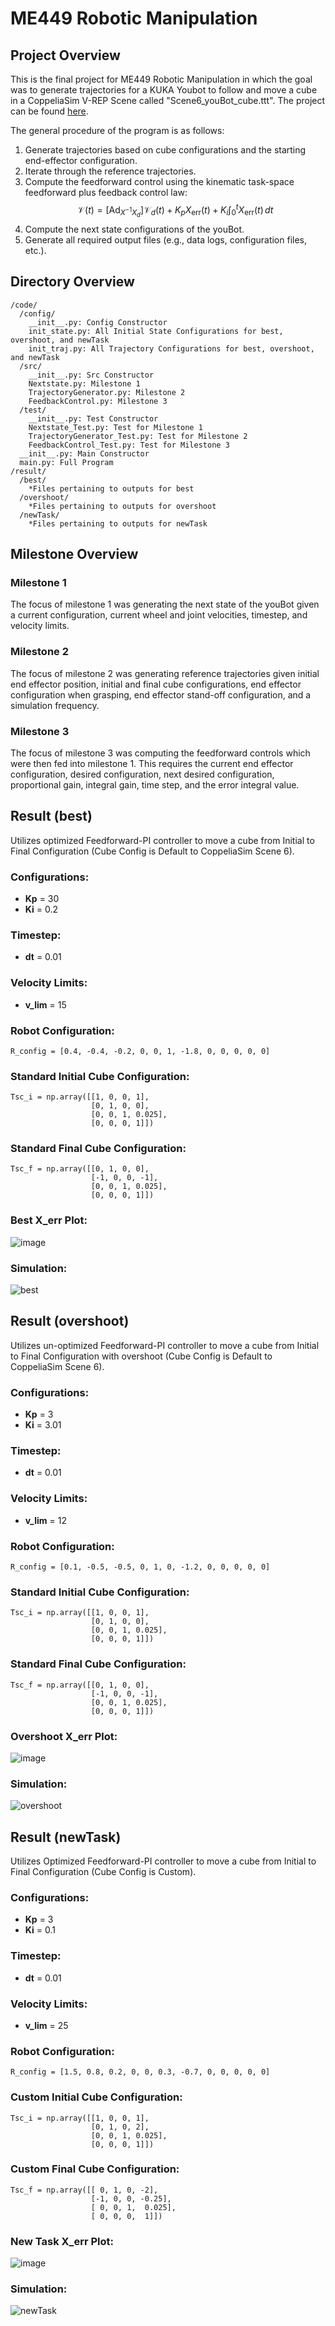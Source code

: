 # ME449 Robotic Manipulation

## Project Overview
This is the final project for ME449 Robotic Manipulation in which the goal was to generate trajectories for a KUKA Youbot to follow and move a cube in a CoppeliaSim V-REP Scene called "Scene6_youBot_cube.ttt". The project can be found [here](https://hades.mech.northwestern.edu/index.php/Mobile_Manipulation_Capstone_2024).

The general procedure of the program is as follows:

1. Generate trajectories based on cube configurations and the starting end-effector configuration.
2. Iterate through the reference trajectories.
3. Compute the feedforward control using the kinematic task-space feedforward plus feedback control law:
   $$
   {\mathcal {V}}(t) = [{\text{Ad}}_{X^{-1}X_{d}}]{\mathcal {V}}_{d}(t) + K_{p}X_{\text{err}}(t) + K_{i}\int_{0}^{t} X_{\text{err}}(t) \, dt
   $$
4. Compute the next state configurations of the youBot.
5. Generate all required output files (e.g., data logs, configuration files, etc.).

## Directory Overview
```
/code/
  /config/
    __init__.py: Config Constructor
    init_state.py: All Initial State Configurations for best, overshoot, and newTask
    init_traj.py: All Trajectory Configurations for best, overshoot, and newTask
  /src/
    __init__.py: Src Constructor
    Nextstate.py: Milestone 1
    TrajectoryGenerator.py: Milestone 2
    FeedbackControl.py: Milestone 3
  /test/
    __init__.py: Test Constructor
    Nextstate_Test.py: Test for Milestone 1
    TrajectoryGenerator_Test.py: Test for Milestone 2
    FeedbackControl_Test.py: Test for Milestone 3
  __init__.py: Main Constructor
  main.py: Full Program
/result/
  /best/
    *Files pertaining to outputs for best
  /overshoot/
    *Files pertaining to outputs for overshoot
  /newTask/
    *Files pertaining to outputs for newTask
```

## Milestone Overview

### Milestone 1
The focus of milestone 1 was generating the next state of the youBot given a current configuration, current wheel and joint velocities, timestep, and velocity limits.

### Milestone 2
The focus of milestone 2 was generating reference trajectories given initial end effector position, initial and final cube configurations, end effector configuration when grasping, end effector stand-off configuration, and a simulation frequency.

### Milestone 3
The focus of milestone 3 was computing the feedforward controls which were then fed into milestone 1. This requires the current end effector configuration, desired configuration, next desired configuration, proportional gain, integral gain, time step, and the error integral value.

## Result (best)
Utilizes optimized Feedforward-PI controller to move a cube from Initial to Final Configuration (Cube Config is Default to CoppeliaSim Scene 6).

### Configurations:
- **Kp** = 30
- **Ki** = 0.2

### Timestep:
- **dt** = 0.01

### Velocity Limits:
- **v_lim** = 15

### Robot Configuration:
```
R_config = [0.4, -0.4, -0.2, 0, 0, 1, -1.8, 0, 0, 0, 0, 0]
```

### Standard Initial Cube Configuration:
```
Tsc_i = np.array([[1, 0, 0, 1],
                  [0, 1, 0, 0],
                  [0, 0, 1, 0.025],
                  [0, 0, 0, 1]])
```

### Standard Final Cube Configuration:
```
Tsc_f = np.array([[0, 1, 0, 0],
                  [-1, 0, 0, -1],
                  [0, 0, 1, 0.025],
                  [0, 0, 0, 1]])
```

### Best X_err Plot:
![image](https://github.com/user-attachments/assets/52d6d1bb-834c-4af8-8ea3-c8565de7979f)

### Simulation:
![best](https://github.com/user-attachments/assets/375bb12c-9320-4ce3-a0c7-703afa4a6e2e)

## Result (overshoot)
Utilizes un-optimized Feedforward-PI controller to move a cube from Initial to Final Configuration with overshoot (Cube Config is Default to CoppeliaSim Scene 6).

### Configurations:
- **Kp** = 3
- **Ki** = 3.01

### Timestep:
- **dt** = 0.01

### Velocity Limits:
- **v_lim** = 12

### Robot Configuration:
```
R_config = [0.1, -0.5, -0.5, 0, 1, 0, -1.2, 0, 0, 0, 0, 0]
```

### Standard Initial Cube Configuration:
```
Tsc_i = np.array([[1, 0, 0, 1],
                  [0, 1, 0, 0],
                  [0, 0, 1, 0.025],
                  [0, 0, 0, 1]])
```

### Standard Final Cube Configuration:
```
Tsc_f = np.array([[0, 1, 0, 0],
                  [-1, 0, 0, -1],
                  [0, 0, 1, 0.025],
                  [0, 0, 0, 1]])
```

### Overshoot X_err Plot:
![image](https://github.com/user-attachments/assets/4aedcab9-07bd-4c53-aadd-72e288df5f47)

### Simulation:
![overshoot](https://github.com/user-attachments/assets/8914799a-4386-45b4-a5c5-6e349f128e0d)

## Result (newTask)
Utilizes Optimized Feedforward-PI controller to move a cube from Initial to Final Configuration (Cube Config is Custom).

### Configurations:
- **Kp** = 3
- **Ki** = 0.1

### Timestep:
- **dt** = 0.01

### Velocity Limits:
- **v_lim** = 25

### Robot Configuration:
```
R_config = [1.5, 0.8, 0.2, 0, 0, 0.3, -0.7, 0, 0, 0, 0, 0]
```

### Custom Initial Cube Configuration:
```
Tsc_i = np.array([[1, 0, 0, 1],
                  [0, 1, 0, 2],
                  [0, 0, 1, 0.025],
                  [0, 0, 0, 1]])
```

### Custom Final Cube Configuration:
```
Tsc_f = np.array([[ 0, 1, 0, -2],
                  [-1, 0, 0, -0.25],
                  [ 0, 0, 1,  0.025],
                  [ 0, 0, 0,  1]])
```

### New Task X_err Plot:
![image](https://github.com/user-attachments/assets/adb53d28-1251-4860-8190-33ba54ed1cf3)

### Simulation:
![newTask](https://github.com/user-attachments/assets/539ad327-f9bb-4308-892d-910dbca9c71c)
